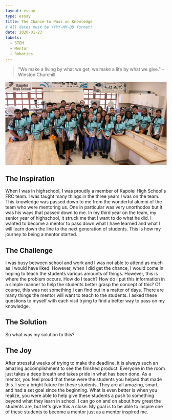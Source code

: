 ```yaml
---
layout: essay
type: essay
title: The Chance to Pass on Knowledge
# All dates must be YYYY-MM-DD format!
date: 2020-01-23
labels:
  - STEM
  - Mentor
  - Robotics
---
```


<blockquote>"We make a living by what we get, we make a life by what we give." - Winston Churchill</blockquote>
<img class="ui large image" src="../images/mentor1.png" align="middle">

## The Inspiration

When I was in highschool, I was proudly a member of Kapolei High School's FRC team. I was taught many things in the three years I was on the team. This knowledge was passed down to me from the wonderful alumni of the team who were mentoring us. One in particular was very unorthodox but it was his ways that passed down to me. In my third year on the team, my senior year of highschool, it struck me that I want to do what he did. I wanted to become a mentor to pass down what I have learned and what I will learn down the line to the next generation of students. This is how my journey to being a mentor started.

## The Challenge

I was busy between school and work and I was not able to attend as much as I would have liked. However, when I did get the chance, I would come in hoping to teach the students various amounts of things. However, this is where the problem occurs. How do I teach? How do I put this information in a simple manner to help the students better grasp the concept of this? Of course, this was not something I can find out in a matter of days. There are many things the mentor will want to teach to the students. I asked these questions to myself with each visit trying to find a better way to pass on my knowledge. 

## The Solution

So what was my solution to this?

## The Joy

After stressful weeks of trying to make the deadline, it is always such an amazing accomplishment to see the finished product. Everyone in the room just takes a deep breath and takes pride in what has been done. As a mentor, you feel proud that these were the students you helped that made this. I see a bright future for these students. They are all amazing, smart, and had a set goal since the beginning. What is even better is when you realize, you were able to help give these students a push to something beyond what they learn in school. I can go on and on about how great the students are, but let's give this a close. My goal is to be able to inspire one of these students to become a mentor just as a mentor inspired me.
